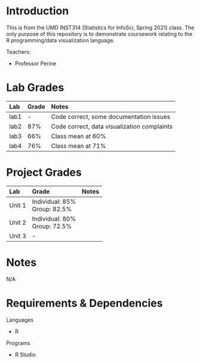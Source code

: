 # Introduction
This is from the UMD INST314 (Statistics for InfoSci, Spring 2021) class. The only purpose of this repository is to demonstrate coursework relating to the R programming/data visualization language.

Teachers:
- Professor Perine

# Lab Grades

|Lab|Grade|Notes|
|:-|:-|:-|
|lab1|-|Code correct, some documentation issues|
|lab2|87%|Code correct, data visualization complaints|
|lab3|66%|Class mean at 60%|
|lab4|76%|Class mean at 71%|

# Project Grades

|Lab|Grade|Notes|
|:-|:-|:-|
|Unit 1|Individual: 85%<br/>Group: 82.5%||
|Unit 2|Individual: 80%<br/>Group: 72.5%||
|Unit 3|-||

# Notes
N/A

# Requirements & Dependencies
Languages
- R

Programs
- R Studio

